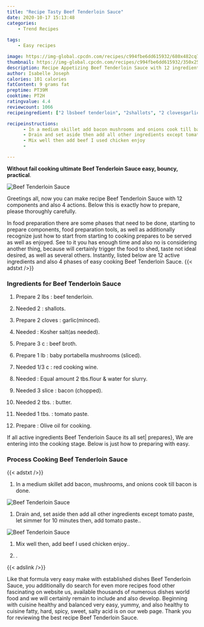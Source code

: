 ```yaml
---
title: "Recipe Tasty Beef Tenderloin Sauce"
date: 2020-10-17 15:13:48
categories:
    - Trend Recipes
    
tags:
    - Easy recipes

image: https://img-global.cpcdn.com/recipes/c994fbe6dd615932/680x482cq70/beef-tenderloin-sauce-recipe-main-photo.jpg
thumbnail: https://img-global.cpcdn.com/recipes/c994fbe6dd615932/350x250cq70/beef-tenderloin-sauce-recipe-main-photo.jpg
description: Recipe Appetizing Beef Tenderloin Sauce with 12 ingredients and 4 stages of easy cooking.
author: Isabelle Joseph
calories: 101 calories
fatContent: 9 grams fat
preptime: PT39M
cooktime: PT2H
ratingvalue: 4.4
reviewcount: 1066
recipeingredient: ["2 lbsbeef tenderloin", "2shallots", "2 clovesgarlicminced", "Kosher saltas needed", "3 cbeef broth", "1 lbbaby portabella mushrooms sliced", "1/3 cred cooking wine", "Equal amount 2 tbsflour  water for slurry", "3 slicebacon chopped", "2 tbs.butter", "1 tbs.tomato paste", "Olive oil for cooking"]

recipeinstructions: 
      - In a medium skillet add bacon mushrooms and onions cook till bacon is done 
      - Drain and set aside then add all other ingredients except tomato paste let simmer for 10 minutes then add tomato paste 
      - Mix well then add beef I used chicken enjoy 
      - 

---
```




**Without fail cooking ultimate Beef Tenderloin Sauce easy, bouncy, practical**. 


![Beef Tenderloin Sauce](https://img-global.cpcdn.com/recipes/c994fbe6dd615932/680x482cq70/beef-tenderloin-sauce-recipe-main-photo.jpg "Beef Tenderloin Sauce")




Greetings all, now you can make recipe Beef Tenderloin Sauce with 12 components and also 4 actions. Below this is exactly how to prepare, please thoroughly carefully.

In food preparation there are some phases that need to be done, starting to prepare components, food preparation tools, as well as additionally recognize just how to start from starting to cooking prepares to be served as well as enjoyed. See to it you has enough time and also no is considering another thing, because will certainly trigger the food to shed, taste not ideal desired, as well as several others. Instantly, listed below are 12 active ingredients and also 4 phases of easy cooking Beef Tenderloin Sauce.
{{< adstxt />}}

### Ingredients for Beef Tenderloin Sauce


1. Prepare 2 lbs : beef tenderloin.

1. Needed 2 : shallots.

1. Prepare 2 cloves : garlic(minced).

1. Needed  : Kosher salt(as needed).

1. Prepare 3 c : beef broth.

1. Prepare 1 lb : baby portabella mushrooms (sliced).

1. Needed 1/3 c : red cooking wine.

1. Needed  : Equal amount 2 tbs.flour &amp; water for slurry.

1. Needed 3 slice : bacon (chopped).

1. Needed 2 tbs. : butter.

1. Needed 1 tbs. : tomato paste.

1. Prepare  : Olive oil for cooking.



If all active ingredients Beef Tenderloin Sauce its all set| prepares}, We are entering into the cooking stage. Below is just how to preparing with easy.

### Process Cooking Beef Tenderloin Sauce

{{< adstxt />}}


1. In a medium skillet add bacon, mushrooms, and onions cook till bacon is done.



![Beef Tenderloin Sauce](https://img-global.cpcdn.com/steps/d6f92a38b4f84d99/160x128cq70/beef-tenderloin-sauce-recipe-step-1-photo.jpg" "Beef Tenderloin Sauce")



1. Drain and, set aside then add all other ingredients except tomato paste, let simmer for 10 minutes then, add tomato paste..



![Beef Tenderloin Sauce](https://img-global.cpcdn.com/steps/8d580f26dff76676/160x128cq70/beef-tenderloin-sauce-recipe-step-2-photo.jpg" "Beef Tenderloin Sauce")



1. Mix well then, add beef I used chicken enjoy..



1. .





{{< adslink />}}

Like that formula very easy make with established dishes Beef Tenderloin Sauce, you additionally do search for even more recipes food other fascinating on website us, available thousands of numerous dishes world food and we will certainly remain to include and also develop. Beginning with cuisine healthy and balanced very easy, yummy, and also healthy to cuisine fatty, hard, spicy, sweet, salty acid is on our web page. Thank you for reviewing the best recipe Beef Tenderloin Sauce.
